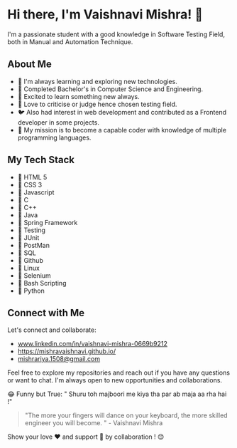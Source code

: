 # Hi there, I'm Vaishnavi Mishra! 👋

I'm a passionate student with a good knowledge in Software Testing Field, both in Manual and Automation Technique.

## About Me


- 🌱 I'm always learning and exploring new technologies.
- 👀 Completed Bachelor's in Computer Science and Engineering.
- 🌱 Excited to learn something new always. 
- 💞️ Love to criticise or judge hence chosen testing field.
- 🐦 Also had interest in web development and contributed as a Frontend developer in some projects. 
- 🚀 My mission is to become a capable coder with knowledge of multiple programming languages.

## My Tech Stack

- 🔧 HTML 5
- 🔧 CSS 3
- 🔧 Javascript
- 🔧 C
- 🔧 C++
- 🔧 Java
- 🔧 Spring Framework
- 🔧 Testing
- 🔧 JUnit
- 🔧 PostMan
- 🔧 SQL
- 🔧 Github
- 🔧 Linux
- 🔧 Selenium
- 🔧 Bash Scripting
- 🔧 Python


## Connect with Me

Let's connect and collaborate:

- www.linkedin.com/in/vaishnavi-mishra-0669b9212
- https://mishravaishnavi.github.io/
- mishrariya.1508@gmail.com 

Feel free to explore my repositories and reach out if you have any questions or want to chat. I'm always open to new opportunities and collaborations.

😂 Funny but True: " Shuru toh majboori me kiya tha par ab maja aa rha hai !"

> "The more your fingers will dance on your keyboard, the more skilled engineer you will become. " - Vaishnavi Mishra

Show your love ❤ and support 🤝 by collaboration ! 😊


<!---
mishravaishnavi/mishravaishnavi is a ✨ special ✨ repository because its `README.md` (this file) appears on your GitHub profile.
You can click the Preview link to take a look at your changes.
--->
